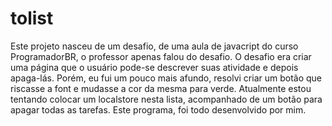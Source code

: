 # tolist
Este projeto nasceu de um desafio, de uma aula de javacript do curso ProgramadorBR, o professor apenas falou do desafio.
O desafio era criar uma página que o usuário pode-se descrever suas atividade e depois apaga-lás.
Porém, eu fui um pouco mais afundo, resolvi criar um botão que riscasse a font e mudasse a cor da mesma para verde. 
Atualmente estou tentando colocar um localstore nesta lista, acompanhado de um botão para apagar todas as tarefas.
Este programa, foi todo desenvolvido por mim. 
